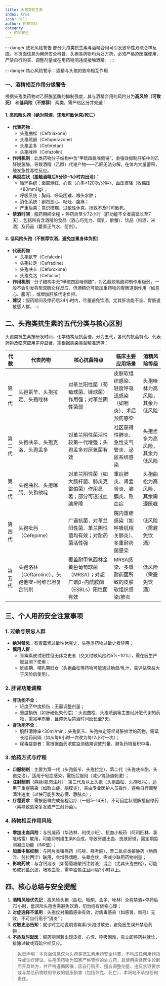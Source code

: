 ```yaml
---
title: 头孢类抗生素
index: true
icon: pill
author: 药物百科
category:
  - 药品安全
---
```


::: danger 致死风险警告
部分头孢类抗生素与酒精合用可引发致命性双硫仑样反应。本页面信息为用药安全科普，头孢类药物均为处方药，必须严格遵医嘱使用，严禁自行购买、调整剂量或在用药期间违规接触酒精。
:::

::: danger 核心风险警示：酒精与头孢的致命相互作用
### 一、酒精相互作用分级警告
根据头孢类药物对乙醛脱氢酶的抑制强度，其与酒精合用的风险分为**高风险（可致死）** 和**低风险（不推荐）** 两类，需严格区分并规避：

#### 1. 高风险头孢（绝对禁酒，违规可致休克/死亡）
- **代表药物**：
  - 头孢曲松（Ceftriaxone）
  - 头孢哌酮（Cefoperazone）
  - 头孢孟多（Cefotetan）
  - 头孢唑林（Cefazolin）
- **作用机制**：此类药物分子结构中含“甲硫四氮唑侧链”，会强效抑制肝脏中的乙醛脱氢酶，导致酒精（乙醇）代谢产物——乙醛无法分解，在体内大量蓄积，触发急性毒性反应。
- **典型症状（接触酒精后5分钟~1小时内出现）**：
  - 循环系统：面部潮红、心慌（心率≥120次/分钟）、血压骤降（收缩压<80mmHg）；
  - 呼吸系统：胸闷、呼吸困难、喉头水肿；
  - 消化系统：剧烈恶心、呕吐、腹痛；
  - 严重后果：意识模糊、过敏性休克，抢救不及时可致死。
- **禁酒时间**：服药期间全程 + 停药后至少72小时（肝功能不全者需延长至7天），包括所有含酒精的食品（酒心巧克力、腐乳、醉蟹）、饮品（料酒、米酒）及药品（藿香正气水、酊剂）。

#### 2. 低风险头孢（不推荐饮酒，避免加重身体负担）
- **代表药物**：
  - 头孢氨苄（Cefalexin）
  - 头孢拉定（Cefradine）
  - 头孢呋辛（Cefuroxime）
  - 头孢克洛（Cefaclor）
- **作用机制**：分子结构中无“甲硫四氮唑侧链”，对乙醛脱氢酶抑制作用极弱，一般不会引发典型双硫仑样反应，但酒精仍可能加重药物的胃肠道副作用（如恶心、腹泻），或增加肝脏代谢负担。
- **建议**：服药期间及停药后24小时内，尽量避免饮酒，尤其肝功能不全、胃肠道敏感人群。
:::

## 二、头孢类抗生素的五代分类与核心区别
头孢类抗生素按研发时间、化学结构及抗菌谱，分为五代，各代的抗菌特点、代表药物及临床应用差异显著，需根据感染类型精准选择：

| 代数       | 代表药物                          | 核心抗菌特点                                  | 临床主要应用场景                          | 酒精风险等级 |
|------------|-----------------------------------|-----------------------------------------------|-------------------------------------------|--------------|
| 第一代     | 头孢氨苄、头孢拉定、头孢唑林      | 对革兰阳性菌（葡萄球菌、链球菌）作用强；对革兰阴性菌弱 | 皮肤软组织感染、轻度呼吸道感染（如咽炎）、术后预防感染 | 头孢唑林为高风险，其余为低风险 |
| 第二代     | 头孢呋辛、头孢克洛、头孢孟多      | 对革兰阴性菌活性较第一代增强；头孢孟多对厌氧菌有效 | 社区获得性肺炎、急性支气管炎、泌尿系统感染 | 头孢孟多为高风险，其余为低风险 |
| 第三代     | 头孢曲松、头孢噻肟、头孢他啶      | 对革兰阴性菌（如大肠杆菌、肺炎克雷伯菌）作用显著；部分可透过血脑屏障 | 重症肺炎、肾盂肾炎、脑膜炎、败血症        | 头孢曲松为高风险，其余需遵医嘱 |
| 第四代     | 头孢吡肟（Cefepime）              | 广谱抗菌，对革兰阳性菌、革兰阴性菌均有效；对耐药菌活性强 | 院内重症感染（如呼吸机相关肺炎）、多重耐药菌感染 | 低风险（需避免饮酒） |
| 第五代     | 头孢洛林（Ceftaroline）、头孢他啶-阿维巴坦复合制剂 | 覆盖耐甲氧西林金黄色葡萄球菌（MRSA）；对超广谱β-内酰胺酶（ESBLs）阳性菌有效 | MRSA感染、多重耐药菌所致的皮肤软组织感染/肺炎 | 低风险（需避免饮酒） |

## 三、个人用药安全注意事项
### 1. 过敏与禁忌人群
- **绝对禁忌**：有青霉素过敏性休克史、头孢类药物过敏史者禁用；
- **慎用人群**：
  - 青霉素皮试阳性但无休克史者（交叉过敏风险约5%~10%），需在医生严密监测下使用；
  - 妊娠期、哺乳期妇女（头孢曲松等药物可能通过胎盘/乳汁，需评估获益大于风险后使用）。

### 2. 肝肾功能调整
- **肝功能不全**：
  - 轻度至中度损伤：无需调整剂量；
  - 重度损伤（如肝硬化失代偿）：头孢曲松、头孢哌酮等主要经肝脏代谢的药物，需减半剂量，且停药后禁酒时间延长至7天。
- **肾功能不全**：
  - 肌酐清除率<30ml/min：头孢氨苄、头孢拉定等经肾脏排泄的药物，需延长给药间隔（如从每6小时一次改为每12小时一次）；
  - 尿毒症患者：需根据血药浓度监测结果调整剂量，避免药物蓄积中毒。

### 3. 给药方式与疗程
- **口服制剂**：主要为第一代（头孢氨苄、头孢拉定）、第二代（头孢呋辛酯、头孢克洛），适用于轻症感染，需饭后服用（减少胃肠道刺激）；
- **注射制剂**（静脉/肌肉注射）：第三代及以上头孢（头孢曲松、头孢吡肟），适用于重症感染（如败血症、脑膜炎），需由专业医护人员操作，避免自行调整滴注速度（过快可能引发心慌、静脉炎）；
- **疗程要求**：需按医嘱完成全程治疗（一般5~14天），不可因症状缓解擅自停药（易导致感染复发或产生耐药菌）。

### 4. 药物相互作用风险
- **增加出血风险**：与抗凝药（华法林、利伐沙班）、抗血小板药（阿司匹林、氯吡格雷）联用，可能抑制维生素K合成，导致牙龈出血、皮肤瘀斑，需定期监测凝血功能（INR值）；
- **加重中枢抑制**：与阿片类镇痛药（吗啡、羟考酮）、苯二氮卓类镇静药（地西泮、劳拉西泮）联用，会增强嗜睡、头晕症状，需减少联用药物剂量；
- **影响药效**：与含钙溶液（如葡萄糖酸钙注射液）混合（尤其头孢曲松），可能形成钙盐沉淀，堵塞血管，需单独输注且间隔2小时以上。

## 四、核心总结与安全提醒
1. **酒精风险优先记**：高风险头孢（曲松、哌酮、孟多、唑林）全程禁酒+停药后72小时，低风险头孢也需避免饮酒，切勿抱有侥幸心理；
2. **对症选择不滥用**：头孢仅对细菌感染有效，对病毒感染（如感冒、新冠）无效，不可自行用于“消炎”；
3. **过敏史必告知**：就诊时主动说明青霉素/头孢过敏史，避免医生误开禁忌药物；
4. **不适及时就医**：服药期间若出现皮疹、心慌、呼吸困难，需立即停药并就诊，排除过敏或双硫仑样反应。

> 免责声明：本页面信息仅为头孢类抗生素用药安全科普，不构成任何用药指导或诊疗建议。头孢类药物为国家严格管控的处方药，其使用需经医生诊断后开具处方，并严格遵循医嘱；因自行购买、擅自调整剂量、违反禁酒要求或与禁忌药物联用导致的健康损害（包括休克、死亡），本网站不承担任何责任。